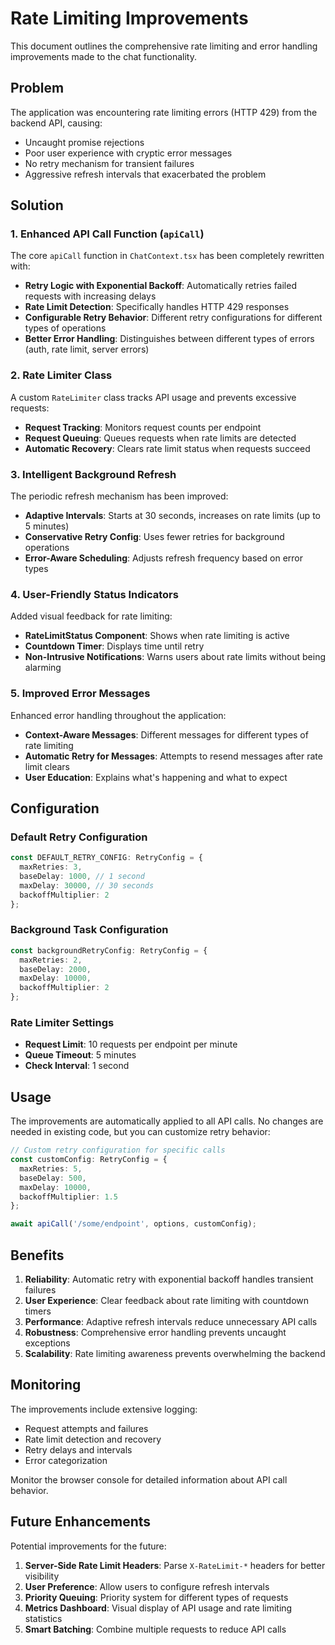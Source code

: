 # Rate Limiting Improvements

This document outlines the comprehensive rate limiting and error handling improvements made to the chat functionality.

## Problem

The application was encountering rate limiting errors (HTTP 429) from the backend API, causing:
- Uncaught promise rejections
- Poor user experience with cryptic error messages
- No retry mechanism for transient failures
- Aggressive refresh intervals that exacerbated the problem

## Solution

### 1. Enhanced API Call Function (`apiCall`)

The core `apiCall` function in `ChatContext.tsx` has been completely rewritten with:

- **Retry Logic with Exponential Backoff**: Automatically retries failed requests with increasing delays
- **Rate Limit Detection**: Specifically handles HTTP 429 responses
- **Configurable Retry Behavior**: Different retry configurations for different types of operations
- **Better Error Handling**: Distinguishes between different types of errors (auth, rate limit, server errors)

### 2. Rate Limiter Class

A custom `RateLimiter` class tracks API usage and prevents excessive requests:

- **Request Tracking**: Monitors request counts per endpoint
- **Request Queuing**: Queues requests when rate limits are detected
- **Automatic Recovery**: Clears rate limit status when requests succeed

### 3. Intelligent Background Refresh

The periodic refresh mechanism has been improved:

- **Adaptive Intervals**: Starts at 30 seconds, increases on rate limits (up to 5 minutes)
- **Conservative Retry Config**: Uses fewer retries for background operations
- **Error-Aware Scheduling**: Adjusts refresh frequency based on error types

### 4. User-Friendly Status Indicators

Added visual feedback for rate limiting:

- **RateLimitStatus Component**: Shows when rate limiting is active
- **Countdown Timer**: Displays time until retry
- **Non-Intrusive Notifications**: Warns users about rate limits without being alarming

### 5. Improved Error Messages

Enhanced error handling throughout the application:

- **Context-Aware Messages**: Different messages for different types of rate limiting
- **Automatic Retry for Messages**: Attempts to resend messages after rate limit clears
- **User Education**: Explains what's happening and what to expect

## Configuration

### Default Retry Configuration

```typescript
const DEFAULT_RETRY_CONFIG: RetryConfig = {
  maxRetries: 3,
  baseDelay: 1000, // 1 second
  maxDelay: 30000, // 30 seconds
  backoffMultiplier: 2
};
```

### Background Task Configuration

```typescript
const backgroundRetryConfig: RetryConfig = {
  maxRetries: 2,
  baseDelay: 2000,
  maxDelay: 10000,
  backoffMultiplier: 2
};
```

### Rate Limiter Settings

- **Request Limit**: 10 requests per endpoint per minute
- **Queue Timeout**: 5 minutes
- **Check Interval**: 1 second

## Usage

The improvements are automatically applied to all API calls. No changes are needed in existing code, but you can customize retry behavior:

```typescript
// Custom retry configuration for specific calls
const customConfig: RetryConfig = {
  maxRetries: 5,
  baseDelay: 500,
  maxDelay: 10000,
  backoffMultiplier: 1.5
};

await apiCall('/some/endpoint', options, customConfig);
```

## Benefits

1. **Reliability**: Automatic retry with exponential backoff handles transient failures
2. **User Experience**: Clear feedback about rate limiting with countdown timers
3. **Performance**: Adaptive refresh intervals reduce unnecessary API calls
4. **Robustness**: Comprehensive error handling prevents uncaught exceptions
5. **Scalability**: Rate limiting awareness prevents overwhelming the backend

## Monitoring

The improvements include extensive logging:

- Request attempts and failures
- Rate limit detection and recovery
- Retry delays and intervals
- Error categorization

Monitor the browser console for detailed information about API call behavior.

## Future Enhancements

Potential improvements for the future:

1. **Server-Side Rate Limit Headers**: Parse `X-RateLimit-*` headers for better visibility
2. **User Preference**: Allow users to configure refresh intervals
3. **Priority Queuing**: Priority system for different types of requests
4. **Metrics Dashboard**: Visual display of API usage and rate limiting statistics
5. **Smart Batching**: Combine multiple requests to reduce API calls